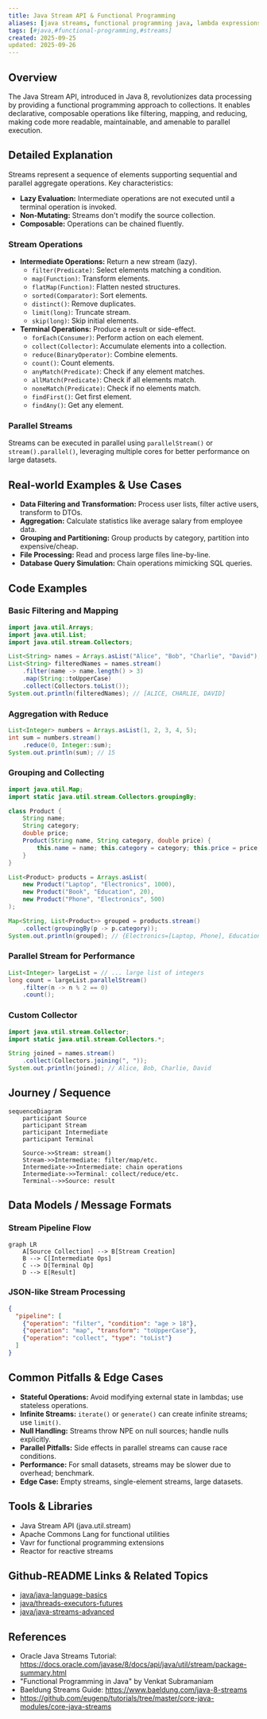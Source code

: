 ```yaml
---
title: Java Stream API & Functional Programming
aliases: [java streams, functional programming java, lambda expressions]
tags: [#java,#functional-programming,#streams]
created: 2025-09-25
updated: 2025-09-26
---
```


## Overview
The Java Stream API, introduced in Java 8, revolutionizes data processing by providing a functional programming approach to collections. It enables declarative, composable operations like filtering, mapping, and reducing, making code more readable, maintainable, and amenable to parallel execution.

## Detailed Explanation
Streams represent a sequence of elements supporting sequential and parallel aggregate operations. Key characteristics:
- **Lazy Evaluation:** Intermediate operations are not executed until a terminal operation is invoked.
- **Non-Mutating:** Streams don't modify the source collection.
- **Composable:** Operations can be chained fluently.

### Stream Operations
- **Intermediate Operations:** Return a new stream (lazy).
  - `filter(Predicate)`: Select elements matching a condition.
  - `map(Function)`: Transform elements.
  - `flatMap(Function)`: Flatten nested structures.
  - `sorted(Comparator)`: Sort elements.
  - `distinct()`: Remove duplicates.
  - `limit(long)`: Truncate stream.
  - `skip(long)`: Skip initial elements.
- **Terminal Operations:** Produce a result or side-effect.
  - `forEach(Consumer)`: Perform action on each element.
  - `collect(Collector)`: Accumulate elements into a collection.
  - `reduce(BinaryOperator)`: Combine elements.
  - `count()`: Count elements.
  - `anyMatch(Predicate)`: Check if any element matches.
  - `allMatch(Predicate)`: Check if all elements match.
  - `noneMatch(Predicate)`: Check if no elements match.
  - `findFirst()`: Get first element.
  - `findAny()`: Get any element.

### Parallel Streams
Streams can be executed in parallel using `parallelStream()` or `stream().parallel()`, leveraging multiple cores for better performance on large datasets.

## Real-world Examples & Use Cases
- **Data Filtering and Transformation:** Process user lists, filter active users, transform to DTOs.
- **Aggregation:** Calculate statistics like average salary from employee data.
- **Grouping and Partitioning:** Group products by category, partition into expensive/cheap.
- **File Processing:** Read and process large files line-by-line.
- **Database Query Simulation:** Chain operations mimicking SQL queries.

## Code Examples
### Basic Filtering and Mapping
```java
import java.util.Arrays;
import java.util.List;
import java.util.stream.Collectors;

List<String> names = Arrays.asList("Alice", "Bob", "Charlie", "David");
List<String> filteredNames = names.stream()
    .filter(name -> name.length() > 3)
    .map(String::toUpperCase)
    .collect(Collectors.toList());
System.out.println(filteredNames); // [ALICE, CHARLIE, DAVID]
```

### Aggregation with Reduce
```java
List<Integer> numbers = Arrays.asList(1, 2, 3, 4, 5);
int sum = numbers.stream()
    .reduce(0, Integer::sum);
System.out.println(sum); // 15
```

### Grouping and Collecting
```java
import java.util.Map;
import static java.util.stream.Collectors.groupingBy;

class Product {
    String name;
    String category;
    double price;
    Product(String name, String category, double price) {
        this.name = name; this.category = category; this.price = price;
    }
}

List<Product> products = Arrays.asList(
    new Product("Laptop", "Electronics", 1000),
    new Product("Book", "Education", 20),
    new Product("Phone", "Electronics", 500)
);

Map<String, List<Product>> grouped = products.stream()
    .collect(groupingBy(p -> p.category));
System.out.println(grouped); // {Electronics=[Laptop, Phone], Education=[Book]}
```

### Parallel Stream for Performance
```java
List<Integer> largeList = // ... large list of integers
long count = largeList.parallelStream()
    .filter(n -> n % 2 == 0)
    .count();
```

### Custom Collector
```java
import java.util.stream.Collector;
import static java.util.stream.Collectors.*;

String joined = names.stream()
    .collect(Collectors.joining(", "));
System.out.println(joined); // Alice, Bob, Charlie, David
```

## Journey / Sequence
```mermaid
sequenceDiagram
    participant Source
    participant Stream
    participant Intermediate
    participant Terminal

    Source->>Stream: stream()
    Stream->>Intermediate: filter/map/etc.
    Intermediate->>Intermediate: chain operations
    Intermediate->>Terminal: collect/reduce/etc.
    Terminal-->>Source: result
```

## Data Models / Message Formats
### Stream Pipeline Flow
```mermaid
graph LR
    A[Source Collection] --> B[Stream Creation]
    B --> C[Intermediate Ops]
    C --> D[Terminal Op]
    D --> E[Result]
```

### JSON-like Stream Processing
```json
{
  "pipeline": [
    {"operation": "filter", "condition": "age > 18"},
    {"operation": "map", "transform": "toUpperCase"},
    {"operation": "collect", "type": "toList"}
  ]
}
```

## Common Pitfalls & Edge Cases
- **Stateful Operations:** Avoid modifying external state in lambdas; use stateless operations.
- **Infinite Streams:** `iterate()` or `generate()` can create infinite streams; use `limit()`.
- **Null Handling:** Streams throw NPE on null sources; handle nulls explicitly.
- **Parallel Pitfalls:** Side effects in parallel streams can cause race conditions.
- **Performance:** For small datasets, streams may be slower due to overhead; benchmark.
- **Edge Case:** Empty streams, single-element streams, large datasets.

## Tools & Libraries
- Java Stream API (java.util.stream)
- Apache Commons Lang for functional utilities
- Vavr for functional programming extensions
- Reactor for reactive streams

## Github-README Links & Related Topics
- [java/java-language-basics](../java-language-basics/)
- [java/threads-executors-futures](../threads-executors-futures/)
- [java/java-streams-advanced](../java-streams-advanced/)

## References
- Oracle Java Streams Tutorial: https://docs.oracle.com/javase/8/docs/api/java/util/stream/package-summary.html
- "Functional Programming in Java" by Venkat Subramaniam
- Baeldung Streams Guide: https://www.baeldung.com/java-8-streams
- https://github.com/eugenp/tutorials/tree/master/core-java-modules/core-java-streams